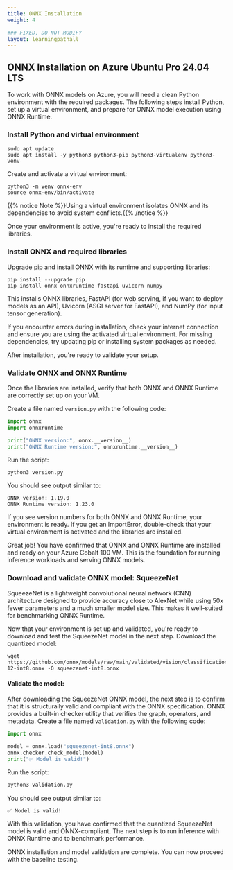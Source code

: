 ```yaml
---
title: ONNX Installation
weight: 4

### FIXED, DO NOT MODIFY
layout: learningpathall
---
```



## ONNX Installation on Azure Ubuntu Pro 24.04 LTS
To work with ONNX models on Azure, you will need a clean Python environment with the required packages. The following steps install Python, set up a virtual environment, and prepare for ONNX model execution using ONNX Runtime.


### Install Python and virtual environment

```console
sudo apt update
sudo apt install -y python3 python3-pip python3-virtualenv python3-venv
```

Create and activate a virtual environment:

```console
python3 -m venv onnx-env
source onnx-env/bin/activate
```
{{% notice Note %}}Using a virtual environment isolates ONNX and its dependencies to avoid system conflicts.{{% /notice %}}

Once your environment is active, you're ready to install the required libraries.


### Install ONNX and required libraries

Upgrade pip and install ONNX with its runtime and supporting libraries:
```console
pip install --upgrade pip
pip install onnx onnxruntime fastapi uvicorn numpy
```
This installs ONNX libraries, FastAPI (for web serving, if you want to deploy models as an API), Uvicorn (ASGI server for FastAPI), and NumPy (for input tensor generation).

If you encounter errors during installation, check your internet connection and ensure you are using the activated virtual environment. For missing dependencies, try updating pip or installing system packages as needed.

After installation, you're ready to validate your setup.


### Validate ONNX and ONNX Runtime
Once the libraries are installed, verify that both ONNX and ONNX Runtime are correctly set up on your VM.

Create a file named `version.py` with the following code:
```python
import onnx  
import onnxruntime 

print("ONNX version:", onnx.__version__)
print("ONNX Runtime version:", onnxruntime.__version__)
```
Run the script:
```console
python3 version.py
```
You should see output similar to:
```output
ONNX version: 1.19.0
ONNX Runtime version: 1.23.0
```
If you see version numbers for both ONNX and ONNX Runtime, your environment is ready. If you get an ImportError, double-check that your virtual environment is activated and the libraries are installed.

Great job! You have confirmed that ONNX and ONNX Runtime are installed and ready on your Azure Cobalt 100 VM. This is the foundation for running inference workloads and serving ONNX models.


### Download and validate ONNX model: SqueezeNet
SqueezeNet is a lightweight convolutional neural network (CNN) architecture designed to provide accuracy close to AlexNet while using 50x fewer parameters and a much smaller model size. This makes it well-suited for benchmarking ONNX Runtime.

Now that your environment is set up and validated, you're ready to download and test the SqueezeNet model in the next step.
Download the quantized model:
```console
wget https://github.com/onnx/models/raw/main/validated/vision/classification/squeezenet/model/squeezenet1.0-12-int8.onnx -O squeezenet-int8.onnx
```
#### Validate the model: 

After downloading the SqueezeNet ONNX model, the next step is to confirm that it is structurally valid and compliant with the ONNX specification. ONNX provides a built-in checker utility that verifies the graph, operators, and metadata.
Create a file named `validation.py` with the following code:

```python
import onnx

model = onnx.load("squeezenet-int8.onnx")
onnx.checker.check_model(model)
print("✅ Model is valid!")
```
Run the script:

```bash
python3 validation.py
```

You should see output similar to:
```output
✅ Model is valid!
```
With this validation, you have confirmed that the quantized SqueezeNet model is valid and ONNX-compliant. The next step is to run inference with ONNX Runtime and to benchmark performance.

ONNX installation and model validation are complete. You can now proceed with the baseline testing.
